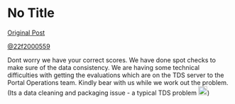# No Title

[Original Post](https://discourse.onlinedegree.iitm.ac.in/t/166816/32)

<p><a class="mention" href="/u/22f2000559">@22f2000559</a></p>
<p>Dont worry we have your correct scores. We have done spot checks to make sure of the data consistency. We are having some technical difficulties with getting the evaluations which are on the TDS server to the Portal Operations team. Kindly bear with us while we work out the problem.<br>
(Its a data cleaning and packaging issue - a typical TDS problem <img src="https://emoji.discourse-cdn.com/google/rofl.png?v=12" title=":rofl:" class="emoji" alt=":rofl:" loading="lazy" width="20" height="20">)</p>